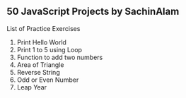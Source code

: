 
## 50 JavaScript Projects by SachinAlam

List of Practice Exercises

1. Print Hello World
2. Print 1 to 5 using Loop
3. Function to add two numbers
4. Area of Triangle
5. Reverse String
6. Odd or Even Number
7. Leap Year

